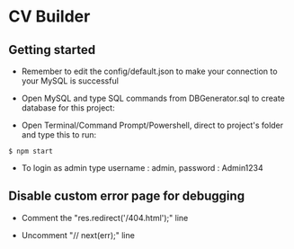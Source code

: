# CV Builder

## Getting started
-   Remember to edit the config/default.json to make your connection to your MySQL is successful

-   Open MySQL and type SQL commands from DBGenerator.sql to create database for this project:

-   Open Terminal/Command Prompt/Powershell, direct to project's folder and type this to run:
```
$ npm start
```

- To login as admin type username : admin, password : Admin1234

## Disable custom error page for debugging

-   Comment the "res.redirect('/404.html');" line

-   Uncomment "// next(err);" line   
